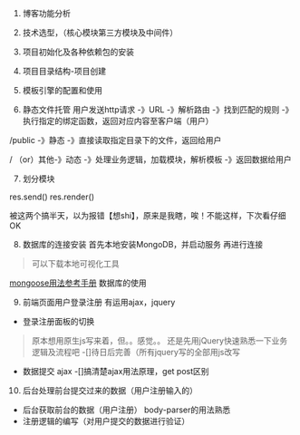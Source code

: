 1. 博客功能分析

2. 技术选型，（核心模块第三方模块及中间件）

3. 项目初始化及各种依赖包的安装

4. 项目目录结构-项目创建

5. 模板引擎的配置和使用

6. 静态文件托管
用户发送http请求 -》URL -》解析路由 -》找到匹配的规则 -》执行指定的绑定函数，返回对应内容至客户端（用户）

/public -》静态 -》直接读取指定目录下的文件，返回给用户

/ （or）其他-》动态 -》处理业务逻辑，加载模块，解析模板 -》返回数据给用户

7. 划分模块

res.send()
res.render()

被这两个搞半天，以为报错【想shi】，原来是我瞎，唉！不能这样，下次看仔细OK

8. 数据库的连接安装
首先本地安装MongoDB，并启动服务
再进行连接
>可以下载本地可视化工具

[mongoose用法参考手册](http://mongoosejs.com/)
数据库的使用

9. 前端页面用户登录注册
有运用ajax，jquery

* 登录注册面板的切换
>原本想用原生js写来着，但。。感觉。。
>还是先用jQuery快速熟悉一下业务逻辑及流程吧
>-[]待日后完善（所有jquery写的全部用js改写

* 数据提交 ajax
-[]搞清楚ajax用法原理，get post区别

10. 后台处理前台提交过来的数据（用户注册输入的）

* 后台获取前台的数据（用户注册）
body-parser的用法熟悉
* 注册逻辑的编写（对用户提交的数据进行验证）